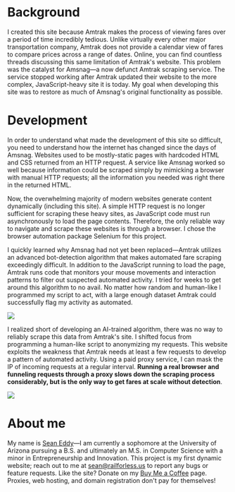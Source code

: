 # Background

I created this site because Amtrak makes the process of viewing fares
over a period of time incredibly tedious. Unlike virtually every other
major transportation company, Amtrak does not provide a calendar view
of fares to compare prices across a range of dates. Online, you can
find countless threads discussing this same limitation of Amtrak's
website. This problem was the catalyst for Amsnag&mdash;a now defunct
Amtrak scraping service. The service stopped working after Amtrak
updated their website to the more complex, JavaScript-heavy site it is
today. My goal when developing this site was to restore as much of
Amsnag's original functionality as possible.

# Development

In order to understand what made the development of this site so
difficult, you need to understand how the internet has changed since
the days of Amsnag. Websites used to be mostly-static pages with
hardcoded HTML and CSS returned from an HTTP request. A service like
Amsnag worked so well because information could be scraped simply by
mimicking a browser with manual HTTP requests; all the information you
needed was right there in the returned HTML.

Now, the overwhelming majority of modern websites generate content
dynamically (including this site). A simple HTTP request is no longer
sufficient for scraping these heavy sites, as JavaScript code must run
asynchronously to load the page contents. Therefore, the only reliable
way to navigate and scrape these websites is through a browser. I
chose the browser automation package Selenium for this project.

I quickly learned why Amsnag had not yet been replaced&mdash;Amtrak
utilizes an advanced bot-detection algorithm that makes automated fare
scraping exceedingly difficult. In addition to the JavaScript running
to load the page, Amtrak runs code that monitors your mouse movements
and interaction patterns to filter out suspected automated activity. I
tried for weeks to get around this algorithm to no avail. No matter
how random and human-like I programmed my script to act, with a large
enough dataset Amtrak could successfully flag my activity as
automated.

![](https://github.com/tikkisean/rail-for-less/blob/main/client/public/images/reCAPTCHA.png)

I realized short of developing an AI-trained algorithm, there was no
way to reliably scrape this data from Amtrak's site. I shifted focus
from programming a human-like script to anonymizing my requests. This
website exploits the weakness that Amtrak needs at least a few
requests to develop a pattern of automated activity. Using a paid
proxy service, I can mask the IP of incoming requests at a regular
interval. **Running a real browser and funneling requests through a proxy slows
down the scraping process considerably, but is the only way to get
fares at scale without detection**.

![](https://github.com/tikkisean/rail-for-less/blob/main/client/public/images/demo.gif)

# About me

My name is [Sean Eddy](https://seaneddy.com/)—I am currently a sophomore at
the University of Arizona pursuing a B.S. and ultimately an M.S. in Computer
Science with a minor in Entrepreneurship and Innovation. This project is my
first dynamic website; reach out to me at sean@railforless.us to report any
bugs or feature requests. Like the site? Donate on my [Buy Me a Coffee](https://www.buymeacoffee.com/seaneddy)
page. Proxies, web hosting, and domain
registration don't pay for themselves!
